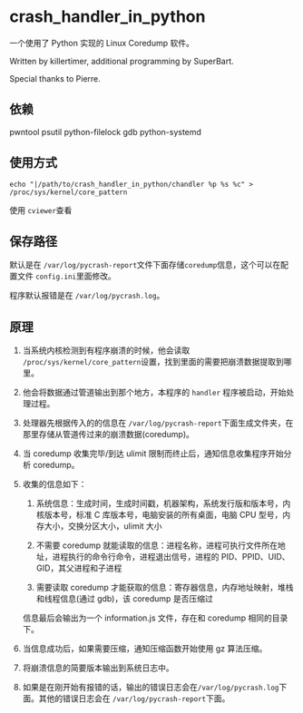 # crash_handler_in_python 
一个使用了 Python 实现的 Linux Coredump 软件。

Written by killertimer, additional programming by SuperBart.

Special thanks to Pierre.

## 依赖
pwntool psutil python-filelock gdb python-systemd

## 使用方式
`echo "|/path/to/crash_handler_in_python/chandler %p %s %c" > /proc/sys/kernel/core_pattern `

使用 `cviewer`查看

## 保存路径
默认是在  `/var/log/pycrash-report`文件下面存储`coredump`信息，这个可以在配置文件 `config.ini`里面修改。

程序默认报错是在 `/var/log/pycrash.log`。

## 原理
1. 当系统内核检测到有程序崩溃的时候，他会读取 `/proc/sys/kernel/core_pattern`设置，找到里面的需要把崩溃数据提取到哪里。

2. 他会将数据通过管道输出到那个地方，本程序的 `handler` 程序被启动，开始处理过程。

3. 处理器先根据传入的的信息在 `/var/log/pycrash-report`下面生成文件夹，在那里存储从管道传过来的崩溃数据(coredump)。

4. 当 coredump 收集完毕/到达 ulimit 限制而终止后，通知信息收集程序开始分析 coredump。

5. 收集的信息如下：

   1. 系统信息：生成时间，生成时间戳，机器架构，系统发行版和版本号，内核版本号，标准 C 库版本号，电脑安装的所有桌面，电脑 CPU 型号，内存大小，交换分区大小，ulimit 大小

   2. 不需要 coredump 就能读取的信息：进程名称，进程可执行文件所在地址，进程执行的命令行命令，进程退出信号，进程的 PID、PPID、UID、GID，其父进程和子进程

   3. 需要读取 coredump 才能获取的信息：寄存器信息，内存地址映射，堆栈和线程信息(通过 gdb)，该 coredump 是否压缩过

   信息最后会输出为一个 information.js 文件，存在和 coredump 相同的目录下。

6. 当信息成功后，如果需要压缩，通知压缩函数开始使用 gz 算法压缩。

7. 将崩溃信息的简要版本输出到系统日志中。

8. 如果是在刚开始有报错的话，输出的错误日志会在`/var/log/pycrash.log`下面。其他的错误日志会在 `/var/log/pycrash-report`下面。